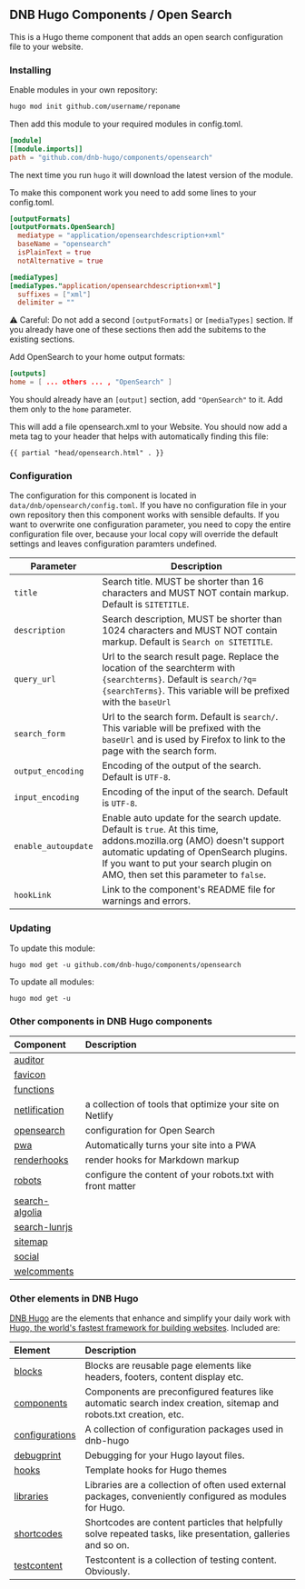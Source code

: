 ## DNB Hugo Components / Open Search

This is a Hugo theme component that adds an open search configuration file to your website. 

### Installing

Enable modules in your own repository:

```bash
hugo mod init github.com/username/reponame
```

Then add this module to your required modules in config.toml.

```toml
[module]
[[module.imports]]
path = "github.com/dnb-hugo/components/opensearch"
```

The next time you run `hugo` it will download the latest version of the module.

To make this component work you need to add some lines to your config.toml.

```toml
[outputFormats]
[outputFormats.OpenSearch]
  mediatype = "application/opensearchdescription+xml"
  baseName = "opensearch"
  isPlainText = true
  notAlternative = true

[mediaTypes]
[mediaTypes."application/opensearchdescription+xml"]
  suffixes = ["xml"]
  delimiter = ""
```

:warning: Careful: Do not add a second `[outputFormats]` or `[mediaTypes]` section. If you already have one of these sections then add the subitems to the existing sections.

Add OpenSearch to your home output formats:

```toml
[outputs]
home = [ ... others ... , "OpenSearch" ]
```

You should already have an `[output]` section, add `"OpenSearch"` to it. Add them only to the `home` parameter.

This will add a file opensearch.xml to your Website. You should now add a meta tag to your header that helps with automatically finding this file:

```gotemplate
{{ partial "head/opensearch.html" . }}
```

### Configuration

The configuration for this component is located in `data/dnb/opensearch/config.toml`. If you have no configuration file in your own repository then this component works with sensible defaults. If you want to overwrite one configuration parameter, you need to copy the entire configuration file over, because your local copy will override the default settings and leaves configuration paramters undefined.

| Parameter | Description |
| --- | --- |
| `title` | Search title. MUST be shorter than 16 characters and MUST NOT contain markup. Default is `SITETITLE`. |
| `description` | Search description, MUST be shorter than 1024 characters and MUST NOT contain markup. Default is `Search on SITETITLE`. |
| `query_url` | Url to the search result page. Replace the location of the searchterm with `{searchterms}`. Default is `search/?q={searchTerms}`. This variable will be prefixed with the `baseUrl` |
| `search_form` | Url to the search form. Default is `search/`. This variable will be prefixed with the `baseUrl` and is used by Firefox to link to the page with the search form. |
| `output_encoding` | Encoding of the output of the search. Default is `UTF-8`. |
| `input_encoding` | Encoding of the input of the search. Default is `UTF-8`. |
| `enable_autoupdate` | Enable auto update for the search update. Default is `true`. At this time, addons.mozilla.org (AMO) doesn't support automatic updating of OpenSearch plugins. If you want to put your search plugin on AMO, then set this parameter to `false`.  |
| `hookLink` | Link to the component's README file for warnings and errors. |

### Updating

To update this module:

```
hugo mod get -u github.com/dnb-hugo/components/opensearch
```

To update all modules:

```
hugo mod get -u
```

### Other components in DNB Hugo components

| Component | Description |
| :--- | :--- |
| [auditor](https://github.com/dnb-hugo/components/tree/main/auditor) | |
| [favicon](https://github.com/dnb-hugo/components/tree/main/favicon) | |
| [functions](https://github.com/dnb-hugo/components/tree/main/functions) | |
| [netlification](https://github.com/dnb-hugo/components/tree/main/netlification) | a collection of tools that optimize your site on Netlify |
| [opensearch](https://github.com/dnb-hugo/components/tree/main/opensearch) | configuration for Open Search |
| [pwa](https://github.com/dnb-hugo/components/tree/main/pwa) | Automatically turns your site into a PWA |
| [renderhooks](https://github.com/dnb-hugo/components/tree/main/renderhooks) | render hooks for Markdown markup |
| [robots](https://github.com/dnb-hugo/components/tree/main/robots) | configure the content of your robots.txt with front matter |
| [search-algolia](https://github.com/dnb-hugo/components/tree/main/search-algolia) | |
| [search-lunrjs](https://github.com/dnb-hugo/components/tree/main/search-lunrjs) | |
| [sitemap](https://github.com/dnb-hugo/components/tree/main/sitemap) | |
| [social](https://github.com/dnb-hugo/components/tree/main/social) | |
| [welcomments](https://github.com/dnb-hugo/components/tree/main/welcomments) | |

### Other elements in DNB Hugo

[DNB Hugo](https://github.com/dnb-hugo) are the elements that enhance and simplify your daily work with [Hugo, the world's fastest framework for building websites](https://gohugo.io/). Included are:

| Element | Description |
| :--- | :--- |
| [blocks](https://github.com/dnb-hugo/blocks) | Blocks are reusable page elements like headers, footers, content display etc.|
| [components](https://github.com/dnb-hugo/components) | Components are preconfigured features like automatic search index creation, sitemap and robots.txt creation, etc. |
| [configurations](https://github.com/dnb-hugo/configurations) | A collection of configuration packages used in dnb-hugo |
| [debugprint](https://github.com/dnb-hugo/debugprint) | Debugging for your Hugo layout files. |
| [hooks](https://github.com/dnb-hugo/hooks) | Template hooks for Hugo themes |
| [libraries](https://github.com/dnb-hugo/libraries) | Libraries are a collection of often used external packages, conveniently configured as modules for Hugo. |
| [shortcodes](https://github.com/dnb-hugo/shortcodes) | Shortcodes are content particles that helpfully solve repeated tasks, like presentation, galleries and so on. |
| [testcontent](https://github.com/dnb-hugo/testcontent) | Testcontent is a collection of testing content. Obviously. |
